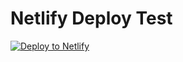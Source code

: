 # Netlify Deploy Test

[![Deploy to Netlify](https://www.netlify.com/img/deploy/button.svg)](https://app.netlify.com/start/deploy?repository=https://github.com/rubymood/ebm)
